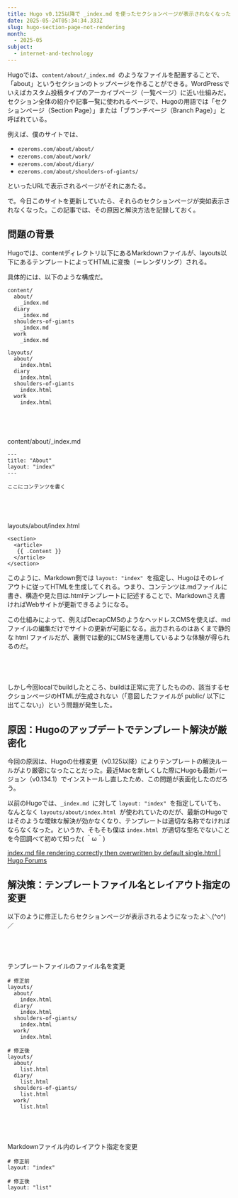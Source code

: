 ```yaml
---
title: Hugo v0.125以降で _index.md を使ったセクションページが表示されなくなった件
date: 2025-05-24T05:34:34.333Z
slug: hugo-section-page-not-rendering
month:
  - 2025-05
subject:
  - internet-and-technology
---
```

Hugoでは、`content/about/_index.md`  のようなファイルを配置することで、「about」というセクションのトップページを作ることができる。WordPressでいえばカスタム投稿タイプのアーカイブページ（一覧ページ）に近い仕組みだ。セクション全体の紹介や記事一覧に使われるページで、Hugoの用語では「セクションページ（Section Page）」または「ブランチページ（Branch Page）」と呼ばれている。

例えば、僕のサイトでは、

* `ezeroms.com/about/about/`
* `ezeroms.com/about/work/` 
* `ezeroms.com/about/diary/` 
* `ezeroms.com/about/shoulders-of-giants/` 

といったURLで表示されるページがそれにあたる。

で。今日このサイトを更新していたら、それらのセクションページが突如表示されなくなった。この記事では、その原因と解決方法を記録しておく。

## 問題の背景

Hugoでは、contentディレクトリ以下にあるMarkdownファイルが、layouts以下にあるテンプレートによってHTMLに変換（＝レンダリング）される。

具体的には、以下のような構成だ。

```
content/
  about/
    _index.md
  diary
    _index.md
  shoulders-of-giants
    _index.md
  work
    _index.md
  
layouts/
  about/
    index.html
  diary
    index.html
  shoulders-of-giants
    index.html
  work
    index.html
```

###### 　﻿

content/about/_index.md

```
---
title: "About"
layout: "index"
---

ここにコンテンツを書く
```

###### 　﻿

layouts/about/index.html

```
<section>
  <article>
   {{ .Content }}
  </article>
</section>
```

このように、Markdown側では `layout: "index"`  を指定し、Hugoはそのレイアウトに従ってHTMLを生成してくれる。つまり、コンテンツは.mdファイルに書き、構造や見た目は.htmlテンプレートに記述することで、Markdownさえ書ければWebサイトが更新できるようになる。

この仕組みによって、例えばDecapCMSのようなヘッドレスCMSを使えば、mdファイルの編集だけでサイトの更新が可能になる。出力されるのはあくまで静的な html ファイルだが、裏側では動的にCMSを運用しているような体験が得られるのだ。

###### 　﻿

しかし今回localでbuildしたところ、buildは正常に完了したものの、該当するセクションページのHTMLが生成されない（「意図したファイルが public/ 以下に出てこない」）という問題が発生した。

## 原因：Hugoのアップデートでテンプレート解決が厳密化

今回の原因は、Hugoの仕様変更（v0.125以降）によりテンプレートの解決ルールがより厳密になったことだった。最近Macを新しくした際にHugoも最新バージョン（v0.134.1）でインストールし直したため、この問題が表面化したのだろう。

以前のHugoでは、`_index.md`  に対して `layout: "index"`  を指定していても、なんとなく `layouts/about/index.html`  が使われていたのだが、最新のHugoではそのような曖昧な解決が効かなくなり、テンプレートは適切な名称でなければならなくなった。というか、そもそも僕は `index.html`  が適切な型名でないことを今回調べて初めて知った( ＾ω＾) 

[index.md file rendering correctly then overwritten by default single.html | Hugo Forums](https://discourse.gohugo.io/t/index-md-file-rendering-correctly-then-overwritten-by-default-single-html/52059)

## 解決策：テンプレートファイル名とレイアウト指定の変更

以下のように修正したらセクションページが表示されるようになったよ＼(^o^)／

###### 　﻿

テンプレートファイルのファイル名を変更

```
# 修正前
layouts/
  about/
    index.html
  diary/
    index.html
  shoulders-of-giants/
    index.html
  work/
    index.html

# 修正後
layouts/
  about/
    list.html
  diary/
    list.html
  shoulders-of-giants/
    list.html
  work/
    list.html
```

###### 　﻿

Markdownファイル内のレイアウト指定を変更

```
# 修正前
layout: "index"

# 修正後
layout: "list"
```
